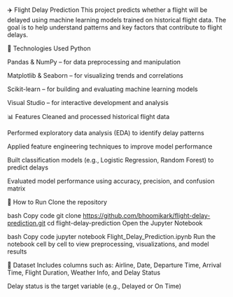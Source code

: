 ✈️ Flight Delay Prediction
This project predicts whether a flight will be delayed using machine learning models trained on historical flight data. The goal is to help understand patterns and key factors that contribute to flight delays.

🔧 Technologies Used
Python

Pandas & NumPy – for data preprocessing and manipulation

Matplotlib & Seaborn – for visualizing trends and correlations

Scikit-learn – for building and evaluating machine learning models

  Visual Studio  – for interactive development and analysis

📊 Features
Cleaned and processed historical flight data

Performed exploratory data analysis (EDA) to identify delay patterns

Applied feature engineering techniques to improve model performance

Built classification models (e.g., Logistic Regression, Random Forest) to predict delays

Evaluated model performance using accuracy, precision, and confusion matrix

🚀 How to Run
Clone the repository

bash
Copy code
git clone https://github.com/bhoomikark/flight-delay-prediction.git
cd flight-delay-prediction
Open the Jupyter Notebook

bash
Copy code
jupyter notebook Flight_Delay_Prediction.ipynb
Run the notebook cell by cell to view preprocessing, visualizations, and model results

📁 Dataset
Includes columns such as: Airline, Date, Departure Time, Arrival Time, Flight Duration, Weather Info, and Delay Status

Delay status is the target variable (e.g., Delayed or On Time)
